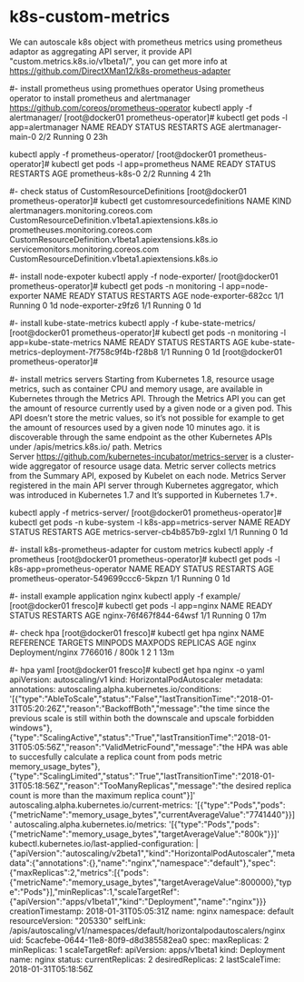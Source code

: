 # k8s-custom-metrics

We can autoscale k8s object with prometheus metrics using prometheus adaptor as aggregating API server, it provide API "custom.metrics.k8s.io/v1beta1/", you can get more info at https://github.com/DirectXMan12/k8s-prometheus-adapter


#- install prometheus using promethues operator
Using prometheus operator to install prometheus and alertmanager
https://github.com/coreos/prometheus-operator
kubectl apply -f alertmanager/
[root@docker01 prometheus-operator]# kubectl get pods -l app=alertmanager
NAME                  READY     STATUS    RESTARTS   AGE
alertmanager-main-0   2/2       Running   0          23h

kubectl apply -f prometheus-operator/
[root@docker01 prometheus-operator]# kubectl get pods -l app=prometheus
NAME               READY     STATUS    RESTARTS   AGE
prometheus-k8s-0   2/2       Running   4          21h

#- check status of CustomResourceDefinitions
[root@docker01 prometheus-operator]# kubectl get customresourcedefinitions
NAME                                    KIND
alertmanagers.monitoring.coreos.com     CustomResourceDefinition.v1beta1.apiextensions.k8s.io
prometheuses.monitoring.coreos.com      CustomResourceDefinition.v1beta1.apiextensions.k8s.io
servicemonitors.monitoring.coreos.com   CustomResourceDefinition.v1beta1.apiextensions.k8s.io

#- install node-expoter
kubectl apply -f node-exporter/
[root@docker01 prometheus-operator]# kubectl get pods -n monitoring -l app=node-exporter
NAME                  READY     STATUS    RESTARTS   AGE
node-exporter-682cc   1/1       Running   0          1d
node-exporter-z9fz6   1/1       Running   0          1d

#- install kube-state-metrics
kubectl apply -f kube-state-metrics/
[root@docker01 prometheus-operator]# kubectl get pods -n monitoring -l app=kube-state-metrics
NAME                                             READY     STATUS    RESTARTS   AGE
kube-state-metrics-deployment-7f758c9f4b-f28b8   1/1       Running   0          1d
[root@docker01 prometheus-operator]# 

#- install metrics servers
Starting from Kubernetes 1.8, resource usage metrics, such as container CPU and memory usage, are available in Kubernetes through the Metrics API. Through the Metrics API you can get the amount of resource currently used by a given node or a given pod. This API doesn’t store the metric values, so it’s not possible for example to get the amount of resources used by a given node 10 minutes ago. it is discoverable through the same endpoint as the other Kubernetes APIs under /apis/metrics.k8s.io/ path. Metrics Server https://github.com/kubernetes-incubator/metrics-server is a cluster-wide aggregator of resource usage data. Metric server collects metrics from the Summary API, exposed by Kubelet on each node. Metrics Server registered in the main API server through Kubernetes aggregator, which was introduced in Kubernetes 1.7 and It’s supported in Kubernetes 1.7+. 

kubectl apply -f metrics-server/
[root@docker01 prometheus-operator]# kubectl get pods -n kube-system -l k8s-app=metrics-server
NAME                             READY     STATUS    RESTARTS   AGE
metrics-server-cb4b857b9-zglxl   1/1       Running   0          1d


#- install k8s-prometheus-adapter for custom metrics
kubectl apply -f prometheus
[root@docker01 prometheus-operator]# kubectl get pods -l k8s-app=prometheus-operator
NAME                                   READY     STATUS    RESTARTS   AGE
prometheus-operator-549699ccc6-5kpzn   1/1       Running   0          1d


#- install example application nginx
kubectl apply -f example/
[root@docker01 fresco]# kubectl get pods -l app=nginx
NAME                     READY     STATUS    RESTARTS   AGE
nginx-76f467f844-64wsf   1/1       Running   0          17m

#- check hpa 
[root@docker01 fresco]# kubectl get hpa nginx
NAME      REFERENCE          TARGETS          MINPODS   MAXPODS   REPLICAS   AGE
nginx     Deployment/nginx   7766016 / 800k   1         2         1          13m


#- hpa yaml
[root@docker01 fresco]# kubectl get hpa nginx -o yaml
apiVersion: autoscaling/v1
kind: HorizontalPodAutoscaler
metadata:
  annotations:
    autoscaling.alpha.kubernetes.io/conditions: '[{"type":"AbleToScale","status":"False","lastTransitionTime":"2018-01-31T05:20:26Z","reason":"BackoffBoth","message":"the
      time since the previous scale is still within both the downscale and upscale
      forbidden windows"},{"type":"ScalingActive","status":"True","lastTransitionTime":"2018-01-31T05:05:56Z","reason":"ValidMetricFound","message":"the
      HPA was able to succesfully calculate a replica count from pods metric memory_usage_bytes"},{"type":"ScalingLimited","status":"True","lastTransitionTime":"2018-01-31T05:18:56Z","reason":"TooManyReplicas","message":"the
      desired replica count is more than the maximum replica count"}]'
    autoscaling.alpha.kubernetes.io/current-metrics: '[{"type":"Pods","pods":{"metricName":"memory_usage_bytes","currentAverageValue":"7741440"}}]'
    autoscaling.alpha.kubernetes.io/metrics: '[{"type":"Pods","pods":{"metricName":"memory_usage_bytes","targetAverageValue":"800k"}}]'
    kubectl.kubernetes.io/last-applied-configuration: |
      {"apiVersion":"autoscaling/v2beta1","kind":"HorizontalPodAutoscaler","metadata":{"annotations":{},"name":"nginx","namespace":"default"},"spec":{"maxReplicas":2,"metrics":[{"pods":{"metricName":"memory_usage_bytes","targetAverageValue":800000},"type":"Pods"}],"minReplicas":1,"scaleTargetRef":{"apiVersion":"apps/v1beta1","kind":"Deployment","name":"nginx"}}}
  creationTimestamp: 2018-01-31T05:05:31Z
  name: nginx
  namespace: default
  resourceVersion: "205330"
  selfLink: /apis/autoscaling/v1/namespaces/default/horizontalpodautoscalers/nginx
  uid: 5cacfebe-0644-11e8-80f9-d8d385582ea0
spec:
  maxReplicas: 2
  minReplicas: 1
  scaleTargetRef:
    apiVersion: apps/v1beta1
    kind: Deployment
    name: nginx
status:
  currentReplicas: 2
  desiredReplicas: 2
  lastScaleTime: 2018-01-31T05:18:56Z

